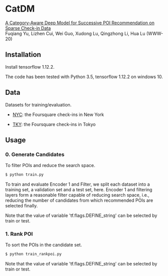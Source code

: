 # CatDM

[A Category-Aware Deep Model for Successive POI Recommendation on Sparse Check-in Data](https://dl.acm.org/doi/pdf/10.1145/3366423.3380202)  
Fuqiang Yu, Lizhen Cui, Wei Guo, Xudong Lu, Qingzhong Li, Hua Lu (WWW-20)

## Installation

Install tensorflow 1.12.2.

The code has been tested with Python 3.5, tensorflow 1.12.2 on windows 10.

## Data

Datasets for training/evaluation.

- [NYC](https://www.kaggle.com/chetanism/foursquare-nyc-and-tokyo-checkin-dataset/version/2#): the Foursquare check-ins in New York

- [TKY](https://www.kaggle.com/chetanism/foursquare-nyc-and-tokyo-checkin-dataset/version/2#): the Foursquare check-ins in Tokyo

## Usage

### 0. Generate Candidates

To filter POIs and reduce the search space.
```bash
$ python train.py
```
To train and evaluate Encoder 1 and Filter, we split each dataset into a training set, a validation set and a test set, here. Encoder 1 and filtering layers form a reasonable filter capable of reducing search space, i.e., reducing the number of candidates from which recommended POIs are selected finally.

Note that the value of variable 'tf.flags.DEFINE_string' can be selected by train or test.

### 1. Rank POI

To sort the POIs in the candidate set.

```bash
$ python train_rankpoi.py
```
Note that the value of variable 'tf.flags.DEFINE_string' can be selected by train or test.

